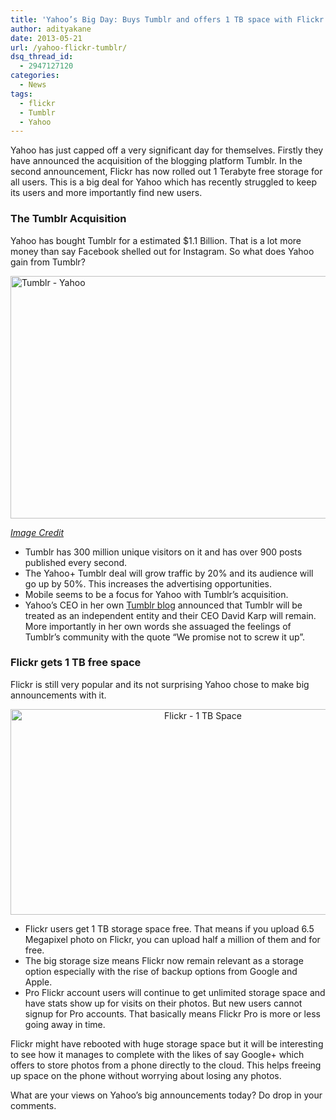 ```yaml
---
title: 'Yahoo’s Big Day: Buys Tumblr and offers 1 TB space with Flickr'
author: adityakane
date: 2013-05-21
url: /yahoo-flickr-tumblr/
dsq_thread_id:
  - 2947127120
categories:
  - News
tags:
  - flickr
  - Tumblr
  - Yahoo
---
```

Yahoo has just capped off a very significant day for themselves. Firstly they have announced the acquisition of the blogging platform Tumblr. In the second announcement, Flickr has now rolled out 1 Terabyte free storage for all users. This is a big deal for Yahoo which has recently struggled to keep its users and more importantly find new users.

### The Tumblr Acquisition

Yahoo has bought Tumblr for a estimated $1.1 Billion. That is a lot more money than say Facebook shelled out for Instagram. So what does Yahoo gain from Tumblr?

[<img class="aligncenter size-medium wp-image-74411" alt="Tumblr - Yahoo" src="http://cdn.devilsworkshop.org/files/2013/05/Tumblr-Yahoo-600x388.png" width="600" height="388" />][1]

<a href="http://mashable.com" onclick="_gaq.push(['_trackEvent', 'outbound-article', 'http://mashable.com', 'Image Credit']);" ><em>Image Credit</em></a>

  * Tumblr has 300 million unique visitors on it and has over 900 posts published every second.
  * The Yahoo+ Tumblr deal will grow traffic by 20% and its audience will go up by 50%. This increases the advertising opportunities.
  * Mobile seems to be a focus for Yahoo with Tumblr&#8217;s acquisition.
  * Yahoo&#8217;s CEO in her own <a href="http://marissamayr.tumblr.com/post/50902274591/im-delighted-to-announce-that-weve-reached-an" onclick="_gaq.push(['_trackEvent', 'outbound-article', 'http://marissamayr.tumblr.com/post/50902274591/im-delighted-to-announce-that-weve-reached-an', 'Tumblr blog']);" >Tumblr blog</a> announced that Tumblr will be treated as an independent entity and their CEO David Karp will remain. More importantly in her own words she assuaged the feelings of Tumblr&#8217;s community with the quote &#8220;We promise not to screw it up&#8221;.

### Flickr gets 1 TB free space

Flickr is still very popular and its not surprising Yahoo chose to make big announcements with it.

<p style="text-align: center;">
  <a href="http://cdn.devilsworkshop.org/files/2013/05/Flickr-1-TB-Space.png"><img class="aligncenter  wp-image-74409" title="Flickr - 1 TB Space" alt="Flickr - 1 TB Space" src="http://cdn.devilsworkshop.org/files/2013/05/Flickr-1-TB-Space-600x329.png" width="600" height="329" /></a>
</p>

  * Flickr users get 1 TB storage space free. That means if you upload 6.5 Megapixel photo on Flickr, you can upload half a million of them and for free.
  * The big storage size means Flickr now remain relevant as a storage option especially with the rise of backup options from Google and Apple.
  * Pro Flickr account users will continue to get unlimited storage space and have stats show up for visits on their photos. But new users cannot signup for Pro accounts. That basically means Flickr Pro is more or less going away in time.

Flickr might have rebooted with huge storage space but it will be interesting to see how it manages to complete with the likes of say Google+ which offers to store photos from a phone directly to the cloud. This helps freeing up space on the phone without worrying about losing any photos.

What are your views on Yahoo&#8217;s big announcements today? Do drop in your comments.

 [1]: http://cdn.devilsworkshop.org/files/2013/05/Tumblr-Yahoo.png
